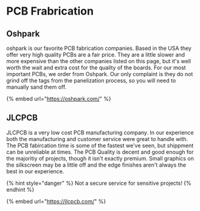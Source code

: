 # PCB Frabrication

## Oshpark

oshpark is our favorite PCB fabrication companies. Based in the USA they offer very high quality PCBs are a fair price. They are a little slower and more expensive than the other companies listed on this page, but it's well worth the wait and extra cost for the quality of the boards. For our most important PCBs, we order from Oshpark. Our only complaint is they do not grind off the tags from the panelization process, so you will need to manually sand them off.

{% embed url="https://oshpark.com/" %}

##

## JLCPCB

JLCPCB is a very low cost PCB manufacturing company. In our experience both the manufacturing and customer service were great to handle with. The PCB fabircation time is some of the fastest we've seen, but shippment can be unreliable at times. The PCB Quality is decent and good enough for the majoritiy of projects, though it isn't exactly premium. Small graphics on the silkscreen may be a little off and the edge finishes aren't always the best in our experience.

{% hint style="danger" %}
Not a secure service for sensitive projects!
{% endhint %}

{% embed url="https://jlcpcb.com/" %}



